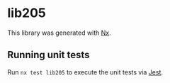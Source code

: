 # lib205

This library was generated with [Nx](https://nx.dev).


## Running unit tests

Run `nx test lib205` to execute the unit tests via [Jest](https://jestjs.io).


